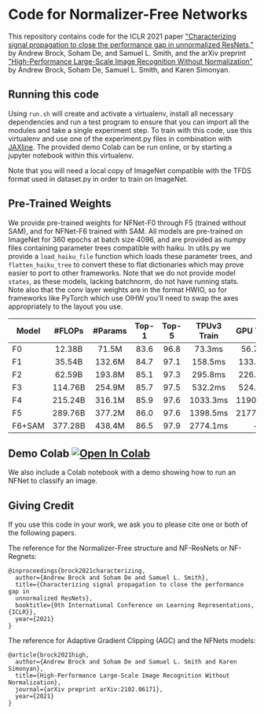 # Code for Normalizer-Free Networks
This repository contains code for the ICLR 2021 paper
["Characterizing signal propagation to close the performance gap in unnormalized
ResNets,"](https://arxiv.org/abs/2102.06171) by Andrew Brock, Soham De, and
Samuel L. Smith, and the arXiv preprint ["High-Performance Large-Scale Image
Recognition Without Normalization"](http://dpmd.ai/06171) by
Andrew Brock, Soham De, Samuel L. Smith, and Karen Simonyan.


## Running this code
Using `run.sh` will create and activate a virtualenv, install all necessary
dependencies and run a test program to ensure that you can import all the
modules and take a single experiment step. To train with this code, use this
virtualenv and use one of the experiment.py files in combination with
[JAXline](https://github.com/deepmind/jaxline). The provided
demo Colab can be run online, or by starting a jupyter notebook within this
virtualenv.

Note that you will need a local copy of ImageNet compatible with the TFDS format
used in dataset.py in order to train on ImageNet.


## Pre-Trained Weights

We provide pre-trained weights for NFNet-F0 through F5 (trained without SAM),
and for NFNet-F6 trained with SAM. All models are pre-trained on ImageNet for
360 epochs at batch size 4096, and are provided as numpy files containing
parameter trees compatible with haiku. In utils.py we provide a
`load_haiku_file` function which loads these parameter trees, and
`flatten_haiku_tree` to convert these to flat dictionaries
which may prove easier to port to other frameworks. Note that we do not provide
model `states`, as these models, lacking batchnorm, do not have running stats.
Note also that the conv layer weights are in the format HWIO, so for frameworks
like PyTorch which use OIHW you'll need to swap the axes appropriately to the
layout you use.


| Model | #FLOPs | #Params | Top-1 | Top-5 | TPUv3 Train | GPU Train | link |
|---|:---:|:---:|:---:|:---:|:---:|:---:|:---:|
F0 | 12.38B | 71.5M | 83.6 | 96.8 | 73.3ms | 56.7ms | [haiku](https://storage.googleapis.com/dm-nfnets/F0_haiku.npz)
F1 | 35.54B | 132.6M | 84.7 | 97.1 | 158.5ms | 133.9ms | [haiku](https://storage.googleapis.com/dm-nfnets/F1_haiku.npz)
F2 | 62.59B | 193.8M | 85.1 | 97.3 | 295.8ms | 226.3ms | [haiku](https://storage.googleapis.com/dm-nfnets/F2_haiku.npz)
F3 | 114.76B | 254.9M | 85.7 | 97.5 | 532.2ms | 524.5ms | [haiku](https://storage.googleapis.com/dm-nfnets/F3_haiku.npz)
F4 | 215.24B | 316.1M | 85.9 | 97.6 | 1033.3ms | 1190.6ms | [haiku](https://storage.googleapis.com/dm-nfnets/F4_haiku.npz)
F5 | 289.76B | 377.2M | 86.0 | 97.6 | 1398.5ms | 2177.1ms | [haiku](https://storage.googleapis.com/dm-nfnets/F5_haiku.npz)
F6+SAM | 377.28B | 438.4M | 86.5 | 97.9 | 2774.1ms | - | [haiku](https://storage.googleapis.com/dm-nfnets/F6_haiku.npz)


## Demo Colab [![Open In Colab](https://colab.research.google.com/assets/colab-badge.svg)](https://colab.research.google.com/github/deepmind/deepmind-research/blob/master/nfnets/nfnet_demo_colab.ipynb)

We also include a Colab notebook with a demo showing how to run an NFNet to
classify an image.


## Giving Credit

If you use this code in your work, we ask you to please cite one or both of the
following papers.

The reference for the Normalizer-Free structure and NF-ResNets or NF-Regnets:

```
@inproceedings{brock2021characterizing,
  author={Andrew Brock and Soham De and Samuel L. Smith},
  title={Characterizing signal propagation to close the performance gap in
  unnormalized ResNets},
  booktitle={9th International Conference on Learning Representations, {ICLR}},
  year={2021}
}
```

The reference for Adaptive Gradient Clipping (AGC) and the NFNets models:

```
@article{brock2021high,
  author={Andrew Brock and Soham De and Samuel L. Smith and Karen Simonyan},
  title={High-Performance Large-Scale Image Recognition Without Normalization},
  journal={arXiv preprint arXiv:2102.06171},
  year={2021}
}
```

